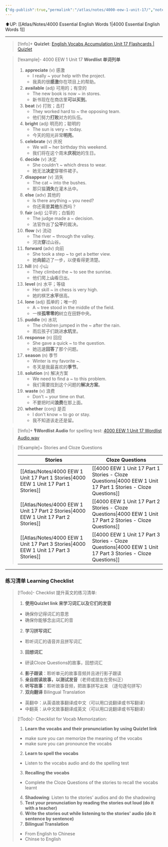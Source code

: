 ```yaml
---
{"dg-publish":true,"permalink":"/atlas/notes/4000-eew-1-unit-17/","noteIcon":""}
---
```


⬆️UP: [[Atlas/Notes/4000 Essential English Words 1\|4000 Essential English Words 1]]

---
> [!info]+ **Quizlet**: [English Vocabs Accumulation Unit 17 Flashcards | Quizlet](https://quizlet.com/my/934373662/english-vocabs-accumulation-unit-17-flash-cards/?i=1vbzw5&x=1qqt)

> [!example]- 4000 EEW 1 Unit 17 **Wordlist 单词列单**
> 1.  **appreciate** (v) 感激
>     - I really ~ your help with the project.  
>     - 我真的很**感激**你在项目上的帮助。   
> 2. **available** (adj) 可用的；有空的
>     - The new book is now ~ in stores.  
>     - 新书现在在商店里**可以买到**。
> 3. **beat** (v) 打败；击打    
>     - They worked hard to ~ the opposing team.  
>     - 他们努力**打败**对方的队伍。    
> 4. **bright** (adj) 明亮的；聪明的    
>     - The sun is very ~ today.  
>     - 今天的阳光非常**明亮**。   
> 5. **celebrate** (v) 庆祝   
>     - We will ~ her birthday this weekend.  
>     - 我们将在这个周末**庆祝**她的生日。    
> 6. **decide** (v) 决定    
>     - She couldn't ~ which dress to wear.  
>     - 她无法**决定**穿哪件裙子。    
> 7. **disappear** (v) 消失 
>     - The cat ~ into the bushes.  
>     - 那只猫**消失**在灌木丛中。    
> 8. **else** (adv) 其他的
>     - Is there anything ~ you need?  
>     - 你还需要**其他**东西吗？   
> 9. **fair** (adj) 公平的；白皙的
>     - The judge made a ~ decision.  
>     - 法官作出了**公平**的裁决。
> 10. **flow** (v) 流动
>     - The river ~ through the valley.  
>     - 河流**穿**过山谷。
> 11. **forward** (adv) 向前
>     - She took a step ~ to get a better view.  
>     - 她**向前**迈了一步，以便看得更清楚。
> 12. **hill** (n) 小山
>     - They climbed the ~ to see the sunrise.  
>     - 他们爬上**山**看日出。 
> 13. **level** (n) 水平；等级
>     - Her skill ~ in chess is very high.  
>     - 她的棋艺**水平**很高。   
> 14. **lone** (adj) 孤单的；唯一的  
>     - A ~ tree stood in the middle of the field.  
>     - 一棵**孤零零的**树立在田野中央。
> 15. **puddle** (n) 水坑
>     - The children jumped in the ~ after the rain.  
>     - 雨后孩子们跳进**水坑**里。
> 16. **response** (n) 回应
>     - She gave a quick ~ to the question.  
>     - 她迅速**回答**了那个问题。
> 17. **season** (n) 季节
>     - Winter is my favorite ~.  
>     - 冬天是我最喜欢的**季节**。
> 18. **solution** (n) 解决方案
>     - We need to find a ~ to this problem.  
>     - 我们需要找到这个问题的**解决方案**。
> 19. **waste** (v) 浪费
>     - Don't ~ your time on that.  
>     - 不要把时间**浪费**在那上面。
> 20. **whether** (conj) 是否
>     - I don't know ~ to go or stay.  
>     - 我不知道该走还是留。

> [!info]+ 🎙️**Wordlist Audio** for spelling test: [4000 EEW 1 Unit 17 Wordlist Audio.wav](https://drive.google.com/file/d/15OrEMrIVm601Qi-PWRXJ2GDhQgGuPFuf/view?usp=drive_link)

> [!Example]+ Stories and Cloze Questions
> 
> | Stories                               | Cloze Questions                                         |
> | ------------------------------------- | ------------------------------------------------------- |
> | [[Atlas/Notes/4000 EEW 1 Unit 17 Part 1 Stories\|4000 EEW 1 Unit 17 Part 1 Stories]] | [[4000 EEW 1 Unit 17 Part 1 Stories - Cloze Questions\|4000 EEW 1 Unit 17 Part 1 Stories - Cloze Questions]] |
> | [[Atlas/Notes/4000 EEW 1 Unit 17 Part 2 Stories\|4000 EEW 1 Unit 17 Part 2 Stories]] | [[4000 EEW 1 Unit 17 Part 2 Stories - Cloze Questions\|4000 EEW 1 Unit 17 Part 2 Stories - Cloze Questions]] |
> | [[Atlas/Notes/4000 EEW 1 Unit 17 Part 3 Stories\|4000 EEW 1 Unit 17 Part 3 Stories]] | [[4000 EEW 1 Unit 17 Part 3 Stories - Cloze Questions\|4000 EEW 1 Unit 17 Part 3 Stories - Cloze Questions]] |

---
### 练习清单 Learning Checklist

> [!Todo]- Checklist 提升英文的练习清单:
> 1. **使用Quizlet link 来学习词汇以及它们的发音** 
>	- 确保你记得词汇的意思 
>	- 确保你能够念出词汇的音 
> 2. **学习拼写词汇** 
>	- 聆听词汇的语音并且拼写词汇 
> 3. **回想词汇**
>	- 研读Cloze Questions的故事，回想词汇 
> 4. **影子跟读**：聆听单元的故事音频并且进行影子跟读 
> 5. **亲自朗读故事，以测试发音**（老师或朋友在旁纠正）
> 6. **听写故事**：聆听故事音频，把故事拼写出来 （逐句逐句拼写）
> 7. **双向翻译** Bilingual Translation 
>	- 英翻中：从英语故事翻译成中文（可以用口说翻译或书写翻译）
>	- 中翻英：从中文故事翻译成英文（可以用口说翻译或书写翻译）

> [!Todo]- Checklist for Vocab Memorization:
> 
> 1. **Learn the vocabs and their pronunciation by using Quizlet link**
>	- make sure you can memorize the meaning of the vocabs
>	- make sure you can pronounce the vocabs
> 2. **Learn to spell the vocabs**
>	- Listen to the vocabs audio and do the spelling test
> 3. **Recalling the vocabs**
>	- Complete the Cloze Questions of the stories to recall the vocabs learnt
> 4. **Shadowing**: Listen to the stories' audios and do the shadowing
> 5. **Test your pronunciation by reading the stories out loud (do it with a teacher)**
> 6. **Write the stories out while listening to the stories' audio (do it sentence by sentence)**
> 7. **Bilingual Translation** 
> 	- From English to Chinese
> 	- Chinse to English


